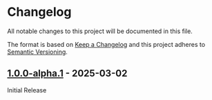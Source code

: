 # Changelog

All notable changes to this project will be documented in this file.

The format is based on [Keep a Changelog](https://keepachangelog.com/)
and this project adheres to [Semantic Versioning](https://semver.org/).

## [1.0.0-alpha.1] - 2025-03-02

Initial Release

[1.0.0-alpha.1]: https://github.com/7H3LaughingMan/kcd2_inventory_preset_merger/releases/tag/v1.0.0-alpha.1
